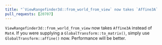```yaml
---
title: "`ViewRangefinder3d::from_world_from_view` now takes `Affine3A` instead of `Mat4`"
pull_requests: [20707]
---
```


`ViewRangefinder3d::from_world_from_view` now takes `Affine3A` instead of `Mat4`. If you were supplying a `GlobalTransform::to_matrix()`, simply use `GlobalTransform::affine()` now. Performance will be better.
